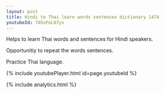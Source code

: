 ```yaml
---
layout: post
title: Hindi to Thai learn words sentences dictionary 1474 
youtubeId: 7dSnFeL67ys
---
```

 
 
Helps to learn Thai words and sentences for Hindi speakers.

Opportunitiy to repeat the words sentences. 

Practice Thai language. 
 
{% include youtubePlayer.html id=page.youtubeId %}
 
 
{% include analytics.html %}